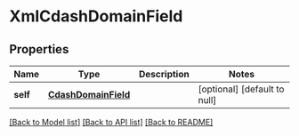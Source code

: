 # XmlCdashDomainField

## Properties
Name | Type | Description | Notes
------------ | ------------- | ------------- | -------------
**self** | [**CdashDomainField**](CdashDomainField.md) |  | [optional] [default to null]

[[Back to Model list]](../README.md#documentation-for-models) [[Back to API list]](../README.md#documentation-for-api-endpoints) [[Back to README]](../README.md)


